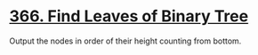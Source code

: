 [366. Find Leaves of Binary Tree](https://leetcode.com/problems/find-leaves-of-binary-tree)
===
Output the nodes in order of their height counting from bottom.